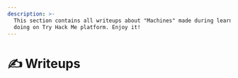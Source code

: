 ```yaml
---
description: >-
  This section contains all writeups about "Machines" made during learning by
  doing on Try Hack Me platform. Enjoy it!
---
```


# ✍️ Writeups

